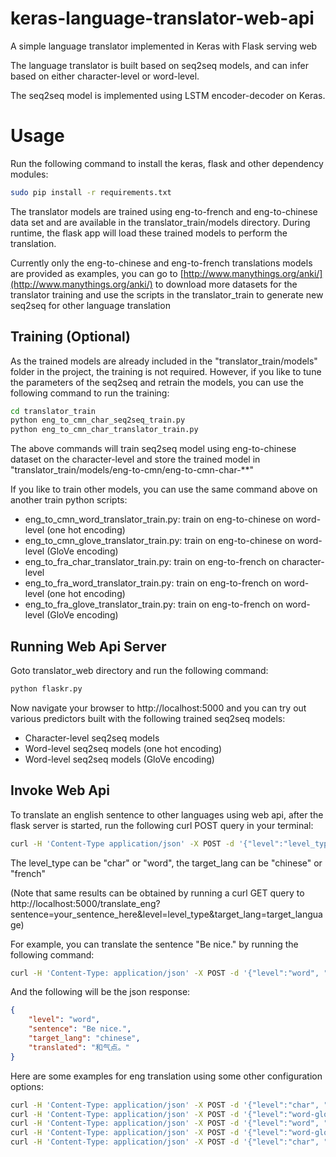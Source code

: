 # keras-language-translator-web-api

A simple language translator implemented in Keras with Flask serving web

The language translator is built based on seq2seq models, and can infer based on either character-level or word-level. 

The seq2seq model is implemented using LSTM encoder-decoder on Keras. 

# Usage

Run the following command to install the keras, flask and other dependency modules:

```bash
sudo pip install -r requirements.txt
```

The translator models are trained using eng-to-french and eng-to-chinese data set and are available in the 
translator_train/models directory. During runtime, the flask app will load these trained models to perform the 
translation.

Currently only the eng-to-chinese and eng-to-french translations models are provided as examples, you can
go to [http://www.manythings.org/anki/](http://www.manythings.org/anki/) to download more datasets for the translator
training and use the scripts in the translator_train to generate new seq2seq for other language translation

## Training (Optional)

As the trained models are already included in the "translator_train/models" folder in the project, the training is
not required. However, if you like to tune the parameters of the seq2seq and retrain the models, you can use the 
following command to run the training:

```bash
cd translator_train
python eng_to_cmn_char_seq2seq_train.py
python eng_to_cmn_char_translator_train.py
```

The above commands will train seq2seq model using eng-to-chinese dataset on the character-level and store the trained model
in "translator_train/models/eng-to-cmn/eng-to-cmn-char-**"

If you like to train other models, you can use the same command above on another train python scripts:

* eng_to_cmn_word_translator_train.py: train on eng-to-chinese on word-level (one hot encoding)
* eng_to_cmn_glove_translator_train.py: train on eng-to-chinese on word-level (GloVe encoding)
* eng_to_fra_char_translator_train.py: train on eng-to-french on character-level
* eng_to_fra_word_translator_train.py: train on eng-to-french on word-level (one hot encoding)
* eng_to_fra_glove_translator_train.py: train on eng-to-french on word-level (GloVe encoding)

## Running Web Api Server

Goto translator_web directory and run the following command:

```bash
python flaskr.py
```

Now navigate your browser to http://localhost:5000 and you can try out various predictors built with the following
trained seq2seq models:

* Character-level seq2seq models
* Word-level seq2seq models (one hot encoding)
* Word-level seq2seq models (GloVe encoding)

## Invoke Web Api

To translate an english sentence to other languages using web api, after the flask server is started, run the following curl POST query
in your terminal:

```bash
curl -H 'Content-Type application/json' -X POST -d '{"level":"level_type", "sentence":"your_sentence_here", "target_lang":"target_language"}' http://localhost:5000/translate_eng
```

The level_type can be "char" or "word", the target_lang can be "chinese" or "french"

(Note that same results can be obtained by running a curl GET query to http://localhost:5000/translate_eng?sentence=your_sentence_here&level=level_type&target_lang=target_language)

For example, you can translate the sentence "Be nice." by running the following command:

```bash
curl -H 'Content-Type: application/json' -X POST -d '{"level":"word", "sentence":"Be nice.", "target_lang":"chinese"}' http://localhost:5000/translate_eng
```

And the following will be the json response:

```json
{
    "level": "word",
    "sentence": "Be nice.",
    "target_lang": "chinese",
    "translated": "和气点。"
}
```

Here are some examples for eng translation using some other configuration options:

```bash
curl -H 'Content-Type: application/json' -X POST -d '{"level":"char", "sentence":"Be nice.", "target_lang":"chinese"}' http://localhost:5000/translate_eng
curl -H 'Content-Type: application/json' -X POST -d '{"level":"word-glove", "sentence":"Be nice.", "target_lang":"chinese"}' http://localhost:5000/translate_eng
curl -H 'Content-Type: application/json' -X POST -d '{"level":"word", "sentence":"Be nice.", "target_lang":"french"}' http://localhost:5000/translate_eng
curl -H 'Content-Type: application/json' -X POST -d '{"level":"word-glove", "sentence":"Be nice.", "target_lang":"french"}' http://localhost:5000/translate_eng
curl -H 'Content-Type: application/json' -X POST -d '{"level":"char", "sentence":"Be nice.", "target_lang":"french"}' http://localhost:5000/translate_eng
```








